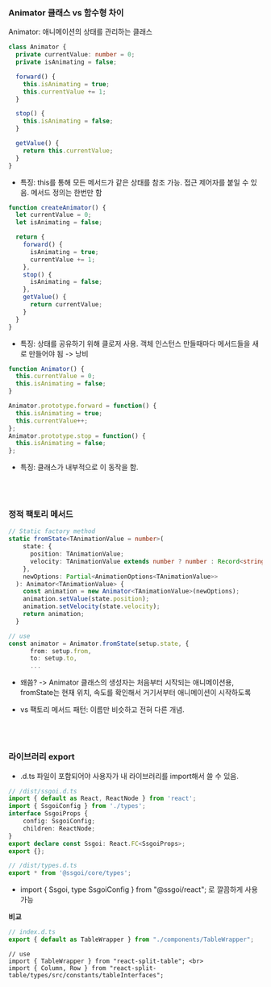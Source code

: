 ### Animator 클래스 vs 함수형 차이
Animator: 애니메이션의 상태를 관리하는 클래스

```ts
class Animator {
  private currentValue: number = 0;
  private isAnimating = false;

  forward() {
    this.isAnimating = true;
    this.currentValue += 1;
  }

  stop() {
    this.isAnimating = false;
  }

  getValue() {
    return this.currentValue;
  }
}
```
- 특징: this를 통해 모든 메서드가 같은 상태를 참조 가능. 접근 제어자를 붙일 수 있음. 메서드 정의는 한번만 함

```ts
function createAnimator() {
  let currentValue = 0;
  let isAnimating = false;

  return {
    forward() {
      isAnimating = true;
      currentValue += 1;
    },
    stop() {
      isAnimating = false;
    },
    getValue() {
      return currentValue;
    }
  }
}
```
- 특징: 상태를 공유하기 위해 클로저 사용. 객체 인스턴스 만들때마다 메서드들을 새로 만들어야 됨 -> 낭비

```ts
function Animator() {
  this.currentValue = 0;
  this.isAnimating = false;
}

Animator.prototype.forward = function() {
  this.isAnimating = true;
  this.currentValue++;
};
Animator.prototype.stop = function() {
  this.isAnimating = false;
};
```
- 특징: 클래스가 내부적으로 이 동작을 함.

<br><br>
### 정적 팩토리 메서드
```ts
// Static factory method
static fromState<TAnimationValue = number>(
    state: {
      position: TAnimationValue;
      velocity: TAnimationValue extends number ? number : Record<string, number>;
    },
    newOptions: Partial<AnimationOptions<TAnimationValue>>
  ): Animator<TAnimationValue> {
    const animation = new Animator<TAnimationValue>(newOptions);
    animation.setValue(state.position);
    animation.setVelocity(state.velocity);
    return animation;
  }

// use
const animator = Animator.fromState(setup.state, {
      from: setup.from,
      to: setup.to,
      ...
```
- 왜씀? -> Animator 클래스의 생성자는 처음부터 시작되는 애니메이션용,
    fromState는 현재 위치, 속도를 확인해서 거기서부터 애니메이션이 시작하도록
    
- vs 팩토리 메서드 패턴: 이름만 비슷하고 전혀 다른 개념. 

<br><br>
### 라이브러리 export
- .d.ts 파일이 포함되어야 사용자가 내 라이브러리를 import해서 쓸 수 있음.

```ts
// /dist/ssgoi.d.ts
import { default as React, ReactNode } from 'react';
import { SsgoiConfig } from './types';
interface SsgoiProps {
    config: SsgoiConfig;
    children: ReactNode;
}
export declare const Ssgoi: React.FC<SsgoiProps>;
export {};
```
```ts
// /dist/types.d.ts
export * from '@ssgoi/core/types';
```
- import { Ssgoi, type SsgoiConfig } from "@ssgoi/react"; 로 깔끔하게 사용가능

**비교**
```ts
// index.d.ts
export { default as TableWrapper } from "./components/TableWrapper";
```

```
// use
import { TableWrapper } from "react-split-table"; <br>
import { Column, Row } from "react-split-table/types/src/constants/tableInterfaces";
```